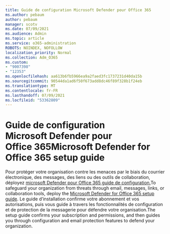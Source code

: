 ```yaml
---
title: Guide de configuration Microsoft Defender pour Office 365
ms.author: pebaum
author: pebaum
manager: scotv
ms.date: 07/09/2021
ms.audience: Admin
ms.topic: article
ms.service: o365-administration
ROBOTS: NOINDEX, NOFOLLOW
localization_priority: Normal
ms.collection: Adm_O365
ms.custom:
- "9007398"
- "12353"
ms.openlocfilehash: aa613b6fb5966ea9a2faed3fc1737231d40da15b
ms.sourcegitcommit: 90544da1ad6f50f673add8dc46f89f328b1f24eb
ms.translationtype: MT
ms.contentlocale: fr-FR
ms.lasthandoff: 07/09/2021
ms.locfileid: "53362809"
---
```

# <a name="microsoft-defender-for-office-365-setup-guide"></a><span data-ttu-id="61e6c-102">Guide de configuration Microsoft Defender pour Office 365</span><span class="sxs-lookup"><span data-stu-id="61e6c-102">Microsoft Defender for Office 365 setup guide</span></span>

<span data-ttu-id="61e6c-103">Pour protéger votre organisation contre les menaces par le biais du courrier électronique, des messages, des liens ou des outils de collaboration, déployez [microsoft Defender pour Office 365 guide de configuration.](https://admin.microsoft.com/adminportal/home#/modernonboarding/office365advancedthreatprotectionadvisor)</span><span class="sxs-lookup"><span data-stu-id="61e6c-103">To safeguard your organization from threats through email, messages, links, or collaboration tools, deploy the [Microsoft Defender for Office 365‎ setup guide](https://admin.microsoft.com/adminportal/home#/modernonboarding/office365advancedthreatprotectionadvisor).</span></span> <span data-ttu-id="61e6c-104">Le guide d’installation confirme votre abonnement et vos autorisations, puis vous guide à travers les fonctionnalités de configuration et de protection de la messagerie pour défendre votre organisation.</span><span class="sxs-lookup"><span data-stu-id="61e6c-104">The setup guide confirms your subscription and permissions, and then guides you through configuration and email protection features to defend your organization.</span></span>